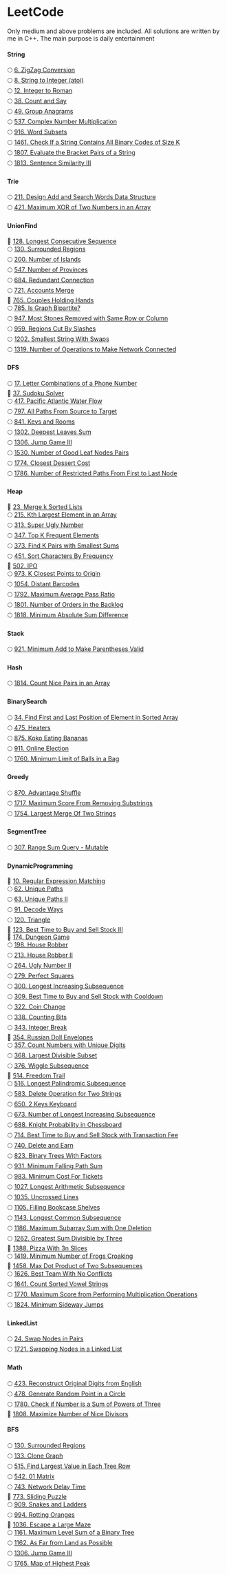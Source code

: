 # LeetCode
 Only medium and above problems are included. All solutions are written by me in C++. The main purpose is daily entertainment
#### String
:full_moon: [6. ZigZag Conversion](https://github.com/ge-wu/LeetCode/blob/main/String/0006.ZigZag_Conversion.cpp)  
:full_moon: [8. String to Integer (atoi)](https://github.com/ge-wu/LeetCode/blob/main/String/0008.String_to_Integer(atoi).cpp)  
:full_moon: [12. Integer to Roman](https://github.com/ge-wu/LeetCode/blob/main/String/0012.Integer_to_Roman.cpp)  
:full_moon: [38. Count and Say](https://github.com/ge-wu/LeetCode/blob/main/String/0038.Count_and_Say.cpp)  
:full_moon: [49. Group Anagrams](https://github.com/ge-wu/LeetCode/blob/main/String/0049.Group_Anagrams.cpp)  
:full_moon: [537. Complex Number Multiplication](https://github.com/ge-wu/LeetCode/blob/main/String/0537.Complex_Number_Multiplication.cpp)  
:full_moon: [916. Word Subsets](https://github.com/ge-wu/LeetCode/blob/main/String/0916.Word_Subsets.cpp)  
:full_moon: [1461. Check If a String Contains All Binary Codes of Size K](https://github.com/ge-wu/LeetCode/blob/main/String/1461.Check_If_a_String_Contains_All_Binary_Codes_of_Size_K.cpp)  
:full_moon: [1807. Evaluate the Bracket Pairs of a String](https://github.com/ge-wu/LeetCode/blob/main/String/1807.Evaluate_the_Bracket_Pairs_of_a_String.cpp)  
:full_moon: [1813. Sentence Similarity III](https://github.com/ge-wu/LeetCode/blob/main/String/1813.Sentence_Similarity_III.cpp)  
#### Trie
:full_moon: [211. Design Add and Search Words Data Structure](https://github.com/ge-wu/LeetCode/blob/main/Trie/0211.Design_Add_and_Search_Words_Data_Structure.cpp)  
:full_moon: [421. Maximum XOR of Two Numbers in an Array](https://github.com/ge-wu/LeetCode/blob/main/Trie/0421.Maximum_XOR_of_Two_Numbers_in_an_Array.cpp)  
#### UnionFind
:red_circle: [128. Longest Consecutive Sequence](https://github.com/ge-wu/LeetCode/blob/main/UnionFind/0128.Longest_Consecutive_Sequence.cpp)  
:full_moon: [130. Surrounded Regions](https://github.com/ge-wu/LeetCode/blob/main/UnionFind/0130.Surrounded_Regions.cpp)  
:full_moon: [200. Number of Islands](https://github.com/ge-wu/LeetCode/blob/main/UnionFind/0200.Number_of_Islands.cpp)  
:full_moon: [547. Number of Provinces](https://github.com/ge-wu/LeetCode/blob/main/UnionFind/0547.Number_of_Provinces.cpp)  
:full_moon: [684. Redundant Connection](https://github.com/ge-wu/LeetCode/blob/main/UnionFind/0684.Redundant_Connection.cpp)  
:full_moon: [721. Accounts Merge](https://github.com/ge-wu/LeetCode/blob/main/UnionFind/0721.Accounts_Merge.cpp)  
:red_circle: [765. Couples Holding Hands](https://github.com/ge-wu/LeetCode/blob/main/UnionFind/0765.Couples_Holding_Hands.cpp)  
:full_moon: [785. Is Graph Bipartite?](https://github.com/ge-wu/LeetCode/blob/main/UnionFind/0785.Is_Graph_Bipartite?.cpp)  
:full_moon: [947. Most Stones Removed with Same Row or Column](https://github.com/ge-wu/LeetCode/blob/main/UnionFind/0947.Most_Stones_Removed_with_Same_Row_or_Column.cpp)  
:full_moon: [959. Regions Cut By Slashes](https://github.com/ge-wu/LeetCode/blob/main/UnionFind/0959.Regions_Cut_By_Slashes.cpp)  
:full_moon: [1202. Smallest String With Swaps](https://github.com/ge-wu/LeetCode/blob/main/UnionFind/1202.Smallest_String_With_Swaps.cpp)  
:full_moon: [1319. Number of Operations to Make Network Connected](https://github.com/ge-wu/LeetCode/blob/main/UnionFind/1319.Number_of_Operations_to_Make_Network_Connected.cpp)  
#### DFS
:full_moon: [17. Letter Combinations of a Phone Number](https://github.com/ge-wu/LeetCode/blob/main/DFS/0017.Letter_Combinations_of_a_Phone_Number.cpp)  
:red_circle: [37. Sudoku Solver](https://github.com/ge-wu/LeetCode/blob/main/DFS/0037.Sudoku_Solver.cpp)  
:full_moon: [417. Pacific Atlantic Water Flow](https://github.com/ge-wu/LeetCode/blob/main/DFS/0417.Pacific_Atlantic_Water_Flow.cpp)  
:full_moon: [797. All Paths From Source to Target](https://github.com/ge-wu/LeetCode/blob/main/DFS/0797.All_Paths_From_Source_to_Target.cpp)  
:full_moon: [841. Keys and Rooms](https://github.com/ge-wu/LeetCode/blob/main/DFS/0841.Keys_and_Rooms.cpp)  
:full_moon: [1302. Deepest Leaves Sum](https://github.com/ge-wu/LeetCode/blob/main/DFS/1302.Deepest_Leaves_Sum.cpp)  
:full_moon: [1306. Jump Game III](https://github.com/ge-wu/LeetCode/blob/main/DFS/1306.Jump_Game_III.cpp)  
:full_moon: [1530. Number of Good Leaf Nodes Pairs](https://github.com/ge-wu/LeetCode/blob/main/DFS/1530.Number_of_Good_Leaf_Nodes_Pairs.cpp)  
:full_moon: [1774. Closest Dessert Cost](https://github.com/ge-wu/LeetCode/blob/main/DFS/1774.Closest_Dessert_Cost.cpp)  
:full_moon: [1786. Number of Restricted Paths From First to Last Node](https://github.com/ge-wu/LeetCode/blob/main/DFS/1786.Number_of_Restricted_Paths_From_First_to_Last_Node.cpp)  
#### Heap
:red_circle: [23. Merge k Sorted Lists](https://github.com/ge-wu/LeetCode/blob/main/Heap/0023.Merge_k_Sorted_Lists.cpp)  
:full_moon: [215. Kth Largest Element in an Array](https://github.com/ge-wu/LeetCode/blob/main/Heap/0215.Kth_Largest_Element_in_an_Array.cpp)  
:full_moon: [313. Super Ugly Number](https://github.com/ge-wu/LeetCode/blob/main/Heap/0313.Super_Ugly_Number.cpp)  
:full_moon: [347. Top K Frequent Elements](https://github.com/ge-wu/LeetCode/blob/main/Heap/0347.Top_K_Frequent_Elements.cpp)  
:full_moon: [373. Find K Pairs with Smallest Sums](https://github.com/ge-wu/LeetCode/blob/main/Heap/0373.Find_K_Pairs_with_Smallest_Sums.cpp)  
:full_moon: [451. Sort Characters By Frequency](https://github.com/ge-wu/LeetCode/blob/main/Heap/0451.Sort_Characters_By_Frequency.cpp)  
:red_circle: [502. IPO](https://github.com/ge-wu/LeetCode/blob/main/Heap/0502.IPO.cpp)  
:full_moon: [973. K Closest Points to Origin](https://github.com/ge-wu/LeetCode/blob/main/Heap/0973.K_Closest_Points_to_Origin.cpp)  
:full_moon: [1054. Distant Barcodes](https://github.com/ge-wu/LeetCode/blob/main/Heap/1054.Distant_Barcodes.cpp)  
:full_moon: [1792. Maximum Average Pass Ratio](https://github.com/ge-wu/LeetCode/blob/main/Heap/1792.Maximum_Average_Pass_Ratio.cpp)  
:full_moon: [1801. Number of Orders in the Backlog](https://github.com/ge-wu/LeetCode/blob/main/Heap/1801.Number_of_Orders_in_the_Backlog.cpp)  
:full_moon: [1818. Minimum Absolute Sum Difference](https://github.com/ge-wu/LeetCode/blob/main/Heap/1818.Minimum_Absolute_Sum_Difference.cpp)  
#### Stack
:full_moon: [921. Minimum Add to Make Parentheses Valid](https://github.com/ge-wu/LeetCode/blob/main/Stack/0921.Minimum_Add_to_Make_Parentheses_Valid.cpp)  
#### Hash
:full_moon: [1814. Count Nice Pairs in an Array](https://github.com/ge-wu/LeetCode/blob/main/Hash/1814.Count_Nice_Pairs_in_an_Array.cpp)  
#### BinarySearch
:full_moon: [34. Find First and Last Position of Element in Sorted Array](https://github.com/ge-wu/LeetCode/blob/main/BinarySearch/0034.Find_First_and_Last_Position_of_Element_in_Sorted_Array.cpp)  
:full_moon: [475. Heaters](https://github.com/ge-wu/LeetCode/blob/main/BinarySearch/0475.Heaters.cpp)  
:full_moon: [875. Koko Eating Bananas](https://github.com/ge-wu/LeetCode/blob/main/BinarySearch/0875.Koko_Eating_Bananas.cpp)  
:full_moon: [911. Online Election](https://github.com/ge-wu/LeetCode/blob/main/BinarySearch/0911.Online_Election.cpp)  
:full_moon: [1760. Minimum Limit of Balls in a Bag](https://github.com/ge-wu/LeetCode/blob/main/BinarySearch/1760.Minimum_Limit_of_Balls_in_a_Bag.cpp)  
#### Greedy
:full_moon: [870. Advantage Shuffle](https://github.com/ge-wu/LeetCode/blob/main/Greedy/0870.Advantage_Shuffle.cpp)  
:full_moon: [1717. Maximum Score From Removing Substrings](https://github.com/ge-wu/LeetCode/blob/main/Greedy/1717.Maximum_Score_From_Removing_Substrings.cpp)  
:full_moon: [1754. Largest Merge Of Two Strings](https://github.com/ge-wu/LeetCode/blob/main/Greedy/1754.Largest_Merge_Of_Two_Strings.cpp)  
#### SegmentTree
:full_moon: [307. Range Sum Query - Mutable](https://github.com/ge-wu/LeetCode/blob/main/SegmentTree/0307.Range_Sum_Query-Mutable.cpp)  
#### DynamicProgramming
:red_circle: [10. Regular Expression Matching](https://github.com/ge-wu/LeetCode/blob/main/DynamicProgramming/0010.Regular_Expression_Matching.cpp)  
:full_moon: [62. Unique Paths](https://github.com/ge-wu/LeetCode/blob/main/DynamicProgramming/0062.Unique_Paths.cpp)  
:full_moon: [63. Unique Paths II](https://github.com/ge-wu/LeetCode/blob/main/DynamicProgramming/0063.Unique_Paths_II.cpp)  
:full_moon: [91. Decode Ways](https://github.com/ge-wu/LeetCode/blob/main/DynamicProgramming/0091.Decode_Ways.cpp)  
:full_moon: [120. Triangle](https://github.com/ge-wu/LeetCode/blob/main/DynamicProgramming/0120.Triangle.cpp)  
:red_circle: [123. Best Time to Buy and Sell Stock III](https://github.com/ge-wu/LeetCode/blob/main/DynamicProgramming/0123.Best_Time_to_Buy_and_Sell_Stock_III.cpp)  
:red_circle: [174. Dungeon Game](https://github.com/ge-wu/LeetCode/blob/main/DynamicProgramming/0174.Dungeon_Game.cpp)  
:full_moon: [198. House Robber](https://github.com/ge-wu/LeetCode/blob/main/DynamicProgramming/0198.House_Robber.cpp)  
:full_moon: [213. House Robber II](https://github.com/ge-wu/LeetCode/blob/main/DynamicProgramming/0213.House_Robber_II.cpp)  
:full_moon: [264. Ugly Number II](https://github.com/ge-wu/LeetCode/blob/main/DynamicProgramming/0264.Ugly_Number_II.cpp)  
:full_moon: [279. Perfect Squares](https://github.com/ge-wu/LeetCode/blob/main/DynamicProgramming/0279.Perfect_Squares.cpp)  
:full_moon: [300. Longest Increasing Subsequence](https://github.com/ge-wu/LeetCode/blob/main/DynamicProgramming/0300.Longest_Increasing_Subsequence.cpp)  
:full_moon: [309. Best Time to Buy and Sell Stock with Cooldown](https://github.com/ge-wu/LeetCode/blob/main/DynamicProgramming/0309.Best_Time_to_Buy_and_Sell_Stock_with_Cooldown.cpp)  
:full_moon: [322. Coin Change](https://github.com/ge-wu/LeetCode/blob/main/DynamicProgramming/0322.Coin_Change.cpp)  
:full_moon: [338. Counting Bits](https://github.com/ge-wu/LeetCode/blob/main/DynamicProgramming/0338.Counting_Bits.cpp)  
:full_moon: [343. Integer Break](https://github.com/ge-wu/LeetCode/blob/main/DynamicProgramming/0343.Integer_Break.cpp)  
:red_circle: [354. Russian Doll Envelopes](https://github.com/ge-wu/LeetCode/blob/main/DynamicProgramming/0354.Russian_Doll_Envelopes.cpp)  
:full_moon: [357. Count Numbers with Unique Digits](https://github.com/ge-wu/LeetCode/blob/main/DynamicProgramming/0357.Count_Numbers_with_Unique_Digits.cpp)  
:full_moon: [368. Largest Divisible Subset](https://github.com/ge-wu/LeetCode/blob/main/DynamicProgramming/0368.Largest_Divisible_Subset.cpp)  
:full_moon: [376. Wiggle Subsequence](https://github.com/ge-wu/LeetCode/blob/main/DynamicProgramming/0376.Wiggle_Subsequence.cpp)  
:red_circle: [514. Freedom Trail](https://github.com/ge-wu/LeetCode/blob/main/DynamicProgramming/0514.Freedom_Trail.cpp)  
:full_moon: [516. Longest Palindromic Subsequence](https://github.com/ge-wu/LeetCode/blob/main/DynamicProgramming/0516.Longest_Palindromic_Subsequence.cpp)  
:full_moon: [583. Delete Operation for Two Strings](https://github.com/ge-wu/LeetCode/blob/main/DynamicProgramming/0583.Delete_Operation_for_Two_Strings.cpp)  
:full_moon: [650. 2 Keys Keyboard](https://github.com/ge-wu/LeetCode/blob/main/DynamicProgramming/0650.2_Keys_Keyboard.cpp)  
:full_moon: [673. Number of Longest Increasing Subsequence](https://github.com/ge-wu/LeetCode/blob/main/DynamicProgramming/0673.Number_of_Longest_Increasing_Subsequence.cpp)  
:full_moon: [688. Knight Probability in Chessboard](https://github.com/ge-wu/LeetCode/blob/main/DynamicProgramming/0688.Knight_Probability_in_Chessboard.cpp)  
:full_moon: [714. Best Time to Buy and Sell Stock with Transaction Fee](https://github.com/ge-wu/LeetCode/blob/main/DynamicProgramming/0714.Best_Time_to_Buy_and_Sell_Stock_with_Transaction_Fee.cpp)  
:full_moon: [740. Delete and Earn](https://github.com/ge-wu/LeetCode/blob/main/DynamicProgramming/0740.Delete_and_Earn.cpp)  
:full_moon: [823. Binary Trees With Factors](https://github.com/ge-wu/LeetCode/blob/main/DynamicProgramming/0823.Binary_Trees_With_Factors.cpp)  
:full_moon: [931. Minimum Falling Path Sum](https://github.com/ge-wu/LeetCode/blob/main/DynamicProgramming/0931.Minimum_Falling_Path_Sum.cpp)  
:full_moon: [983. Minimum Cost For Tickets](https://github.com/ge-wu/LeetCode/blob/main/DynamicProgramming/0983.Minimum_Cost_For_Tickets.cpp)  
:full_moon: [1027. Longest Arithmetic Subsequence](https://github.com/ge-wu/LeetCode/blob/main/DynamicProgramming/1027.Longest_Arithmetic_Subsequence.cpp)  
:full_moon: [1035. Uncrossed Lines](https://github.com/ge-wu/LeetCode/blob/main/DynamicProgramming/1035.Uncrossed_Lines.cpp)  
:full_moon: [1105. Filling Bookcase Shelves](https://github.com/ge-wu/LeetCode/blob/main/DynamicProgramming/1105.Filling_Bookcase_Shelves.cpp)  
:full_moon: [1143. Longest Common Subsequence](https://github.com/ge-wu/LeetCode/blob/main/DynamicProgramming/1143.Longest_Common_Subsequence.cpp)  
:full_moon: [1186. Maximum Subarray Sum with One Deletion](https://github.com/ge-wu/LeetCode/blob/main/DynamicProgramming/1186.Maximum_Subarray_Sum_with_One_Deletion.cpp)  
:full_moon: [1262. Greatest Sum Divisible by Three](https://github.com/ge-wu/LeetCode/blob/main/DynamicProgramming/1262.Greatest_Sum_Divisible_by_Three.cpp)  
:red_circle: [1388. Pizza With 3n Slices](https://github.com/ge-wu/LeetCode/blob/main/DynamicProgramming/1388.Pizza_With_3n_Slices.cpp)  
:full_moon: [1419. Minimum Number of Frogs Croaking](https://github.com/ge-wu/LeetCode/blob/main/DynamicProgramming/1419.Minimum_Number_of_Frogs_Croaking.cpp)  
:red_circle: [1458. Max Dot Product of Two Subsequences](https://github.com/ge-wu/LeetCode/blob/main/DynamicProgramming/1458.Max_Dot_Product_of_Two_Subsequences.cpp)  
:full_moon: [1626. Best Team With No Conflicts](https://github.com/ge-wu/LeetCode/blob/main/DynamicProgramming/1626.Best_Team_With_No_Conflicts.cpp)  
:full_moon: [1641. Count Sorted Vowel Strings](https://github.com/ge-wu/LeetCode/blob/main/DynamicProgramming/1641.Count_Sorted_Vowel_Strings.cpp)  
:full_moon: [1770. Maximum Score from Performing Multiplication Operations](https://github.com/ge-wu/LeetCode/blob/main/DynamicProgramming/1770.Maximum_Score_from_Performing_Multiplication_Operations.cpp)  
:full_moon: [1824. Minimum Sideway Jumps](https://github.com/ge-wu/LeetCode/blob/main/DynamicProgramming/1824.Minimum_Sideway_Jumps.cpp)  
#### LinkedList
:full_moon: [24. Swap Nodes in Pairs](https://github.com/ge-wu/LeetCode/blob/main/LinkedList/0024.Swap_Nodes_in_Pairs.cpp)  
:full_moon: [1721. Swapping Nodes in a Linked List](https://github.com/ge-wu/LeetCode/blob/main/LinkedList/1721.Swapping_Nodes_in_a_Linked_List.cpp)  
#### Math
:full_moon: [423. Reconstruct Original Digits from English](https://github.com/ge-wu/LeetCode/blob/main/Math/0423.Reconstruct_Original_Digits_from_English.cpp)  
:full_moon: [478. Generate Random Point in a Circle](https://github.com/ge-wu/LeetCode/blob/main/Math/0478.Generate_Random_Point_in_a_Circle.cpp)  
:full_moon: [1780. Check if Number is a Sum of Powers of Three](https://github.com/ge-wu/LeetCode/blob/main/Math/1780.Check_if_Number_is_a_Sum_of_Powers_of_Three.cpp)  
:red_circle: [1808. Maximize Number of Nice Divisors](https://github.com/ge-wu/LeetCode/blob/main/Math/1808.Maximize_Number_of_Nice_Divisors.cpp)  
#### BFS
:full_moon: [130. Surrounded Regions](https://github.com/ge-wu/LeetCode/blob/main/BFS/0130.Surrounded_Regions.cpp)  
:full_moon: [133. Clone Graph](https://github.com/ge-wu/LeetCode/blob/main/BFS/0133.Clone_Graph.cpp)  
:full_moon: [515. Find Largest Value in Each Tree Row](https://github.com/ge-wu/LeetCode/blob/main/BFS/0515.Find_Largest_Value_in_Each_Tree_Row.cpp)  
:full_moon: [542. 01 Matrix](https://github.com/ge-wu/LeetCode/blob/main/BFS/0542.01_Matrix.cpp)  
:full_moon: [743. Network Delay Time](https://github.com/ge-wu/LeetCode/blob/main/BFS/0743.Network_Delay_Time.cpp)  
:red_circle: [773. Sliding Puzzle](https://github.com/ge-wu/LeetCode/blob/main/BFS/0773.Sliding_Puzzle.cpp)  
:full_moon: [909. Snakes and Ladders](https://github.com/ge-wu/LeetCode/blob/main/BFS/0909.Snakes_and_Ladders.cpp)  
:full_moon: [994. Rotting Oranges](https://github.com/ge-wu/LeetCode/blob/main/BFS/0994.Rotting_Oranges.cpp)  
:red_circle: [1036. Escape a Large Maze](https://github.com/ge-wu/LeetCode/blob/main/BFS/1036.Escape_a_Large_Maze.cpp)  
:full_moon: [1161. Maximum Level Sum of a Binary Tree](https://github.com/ge-wu/LeetCode/blob/main/BFS/1161.Maximum_Level_Sum_of_a_Binary_Tree.cpp)  
:full_moon: [1162. As Far from Land as Possible](https://github.com/ge-wu/LeetCode/blob/main/BFS/1162.As_Far_from_Land_as_Possible.cpp)  
:full_moon: [1306. Jump Game III](https://github.com/ge-wu/LeetCode/blob/main/BFS/1306.Jump_Game_III.cpp)  
:full_moon: [1765. Map of Highest Peak](https://github.com/ge-wu/LeetCode/blob/main/BFS/1765.Map_of_Highest_Peak.cpp)  
